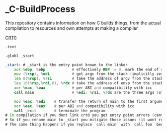 # _C-BuildProcess
This repository contains information on how C builds things, from the actual compilation to resources and own attempts at making a compiler

[CRT0](https://en.wikipedia.org/wiki/Crt0)
```asm
.text

.globl _start

_start: # _start is the entry point known to the linker
    xor %ebp, %ebp            # effectively RBP := 0, mark the end of stack frames
    mov (%rsp), %edi          # get argc from the stack (implicitly zero-extended to 64-bit)
    lea 8(%rsp), %rsi         # take the address of argv from the stack
    lea 16(%rsp,%rdi,8), %rdx # take the address of envp from the stack
    xor %eax, %eax            # per ABI and compatibility with icc
    call main                 # %edi, %rsi, %rdx are the three args (of which first two are C standard) to main

    mov %eax, %edi    # transfer the return of main to the first argument of _exit
    xor %eax, %eax    # per ABI and compatibility with icc
    call _exit        # terminate the program
# In compilation if you dont link crt0 you get entry point errors (cant find the entry point _start)
# So if you rename main to _start you mitigate those issues (it wont run anyway though)
# The same thing happens if you replace `call main` with `call foo` because it looks for foo then
```

